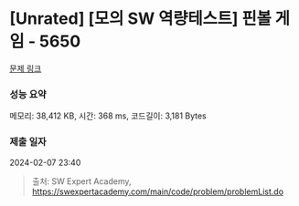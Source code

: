 # [Unrated] [모의 SW 역량테스트] 핀볼 게임 - 5650 

[문제 링크](https://swexpertacademy.com/main/code/problem/problemDetail.do?contestProbId=AWXRF8s6ezEDFAUo) 

### 성능 요약

메모리: 38,412 KB, 시간: 368 ms, 코드길이: 3,181 Bytes

### 제출 일자

2024-02-07 23:40



> 출처: SW Expert Academy, https://swexpertacademy.com/main/code/problem/problemList.do